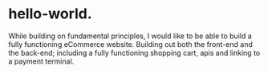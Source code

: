 # hello-world.

While building on fundamental principles, I would like to be able to build a fully functioning eCommerce website.  Building out both the front-end and the back-end; including a fully functioning shopping cart, apis and linking to a payment terminal.